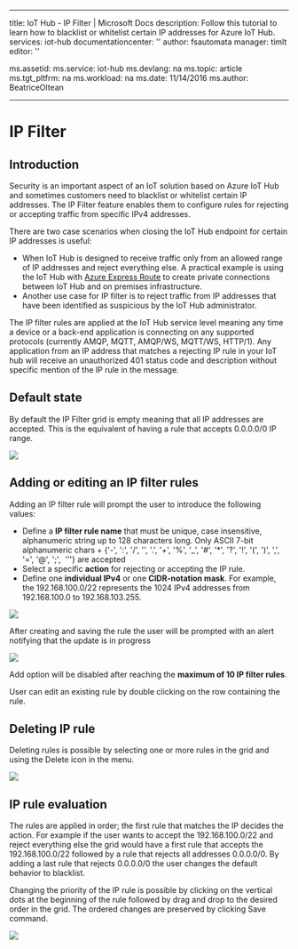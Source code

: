 
---
title: IoT Hub - IP Filter | Microsoft Docs
description: Follow this tutorial to learn how to blacklist or whitelist certain IP addresses for Azure IoT Hub.
services: iot-hub
documentationcenter: ''
author: fsautomata
manager: timlt
editor: ''

ms.assetid: 
ms.service: iot-hub
ms.devlang: na
ms.topic: article
ms.tgt_pltfrm: na
ms.workload: na
ms.date: 11/14/2016
ms.author: BeatriceOltean

---

# IP Filter

## Introduction

Security is an important aspect of an IoT solution based on Azure IoT Hub and sometimes customers need to blacklist or whitelist certain IP addresses. The IP Filter feature enables them to configure rules for rejecting or accepting traffic from specific IPv4 addresses.

There are two case scenarios when closing the IoT Hub endpoint for certain IP addresses is useful: 
- When IoT Hub is designed to receive traffic only from an allowed range of IP addresses and reject everything else. A practical example is using the IoT Hub with [Azure Express Route] to create private connections between IoT Hub and on premises infrastructure.
- Another use case for IP filter is to reject traffic from IP addresses that have been identified as suspicious by the IoT Hub administrator.

The IP filter rules are applied at the IoT Hub service level meaning any time a device or a back-end application is connecting on any supported protocols (currently AMQP, MQTT, AMQP/WS, MQTT/WS, HTTP/1). 
Any application from an IP address that matches a rejecting IP rule in your IoT hub will receive an unauthorized 401 status code and description without specific mention of the IP rule in the message.

## Default state
By default the IP Filter grid is empty meaning that all IP addresses are accepted. This is the equivalent of having a rule that accepts 0.0.0.0/0 IP range. 

![][img-ip-filter-default]
 
## Adding or editing an IP filter rules

Adding an IP filter rule will prompt the user to introduce the following values: 

- Define a **IP filter rule name** that must be unique, case insensitive, alphanumeric string up to 128 characters long. Only ASCII 7-bit alphanumeric chars + {'-', ':', '/', '\', '.', '+', '%', '_', '#', '*', '?', '!', '(', ')', ',', '=', '@', ';',  '''} are accepted
- Select a specific **action** for rejecting or accepting the IP rule. 
- Define one **individual IPv4** or one **CIDR-notation mask**. For example, the 192.168.100.0/22 represents the 1024 IPv4 addresses from 192.168.100.0 to 192.168.103.255. 

![][img-ip-filter-add-rule]

After creating and saving the rule the user will be prompted with an alert notifying that the update is in progress

![][img-ip-filter-save-new-rule]

Add option will be disabled after reaching the **maximum of 10 IP filter rules**.

User can edit an existing rule by double clicking on the row containing the rule. 

## Deleting IP rule
Deleting rules is possible by selecting one or more rules in the grid and using the Delete icon in the menu. 

![][img-ip-filter-delete-rule]

## IP rule evaluation 

The rules are applied in order; the first rule that matches the IP decides the action. 
For example if the user wants to accept the 192.168.100.0/22 and reject everything else the grid would have a first rule that accepts the 192.168.100.0/22 followed by a rule that rejects all addresses 0.0.0.0/0. By adding a last rule that rejects 0.0.0.0/0 the user changes the default behavior to blacklist. 

Changing the priority of the IP rule is possible by clicking on the vertical dots at the beginning of the rule followed by drag and drop to the desired order in the grid.
The ordered changes are preserved by clicking Save command.

![][img-ip-filter-rule-order]


<!-- Images -->
[img-ip-filter-default]: ./media/iot-hub-ip-filter/ip-filter-default.png
[img-ip-filter-add-rule]: ./media/iot-hub-ip-filter/ip-filter-add-rule.png
[img-ip-filter-save-new-rule]: ./media/iot-hub-ip-filter/ip-filter-save-new-rule.png
[img-ip-filter-delete-rule]: ./media/iot-hub-ip-filter/ip-filter-delete-rule.png
[img-ip-filter-rule-order]: ./media/iot-hub-ip-filter/ip-filter-rule-order.png 


<!-- Links -->

[IoT Hub Developer Guide]: iot-hub-devguide.md
[Azure Express Route]:  https://azure.microsoft.com/en-us/documentation/articles/expressroute-faqs/#supported-services
